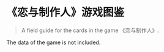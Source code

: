 # 《恋与制作人》游戏图鉴

> A field guide for the cards in the game 《恋与制作人》.

The data of the game is not included.